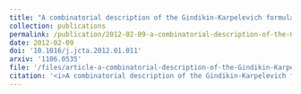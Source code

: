 ```yaml
---
title: "A combinatorial description of the Gindikin-Karpelevich formula in type A"
collection: publications
permalink: /publication/2012-02-09-a-combinatorial-description-of-the-Gindikin-Karpelevich-formula-in-type-A
date: 2012-02-09
doi: '10.1016/j.jcta.2012.01.011'
arxiv: '1106.0535'
file: '/files/article-a-combinatorial-description-of-the-Gindikin-Karpelevich-formula-in-type-A.pdf'
citation: '<i>A combinatorial description of the Gindikin-Karpelevich formula in type A</i> (with <a href="http://www.math.uconn.edu/~khlee">K.-H. Lee</a>), J. Combin. Theory Ser. A. <b>119</b> (2012), 1081-1094.'
---
```

